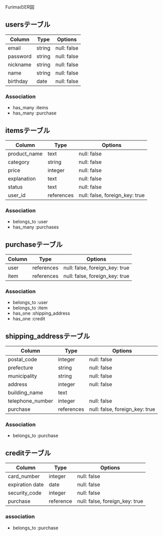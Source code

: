 FurimaのER図

## usersテーブル

| Column    | Type   | Options    |
|---------- |------- |----------- |
|email      |string  |null: false |
|password   |string  |null: false |
|nickname   |string  |null: false |
|name       |string  |null: false |
|birthday   |date    |null: false |

### Association

- has_many :items
- has_many :purchase

## itemsテーブル

| Column       | Type      | Options                      |
|------------- |-------    |----------------------------- |
|product_name  |text       |null: false                   |
|category      |string     |null: false                   |
|price         |integer    |null: false                   |
|explanation   |text       |null: false                   |
|status        |text       |null: false                   |
|user_id       |references |null: false, foreign_key: true|

### Association

- belongs_to :user
- has_many :purchases

## purchaseテーブル

| Column       | Type      | Options                      |
|------------- |-------    |----------------------------- |
|user          |references |null: false, foreign_key: true|
|item          |references |null: false, foreign_key: true|

### Association

- belongs_to :user
- belongs_to :item
- has_one :shipping_address
- has_one :credit

## shipping_addressテーブル

| Column           | Type      | Options                       |
|-------------     |-------    |------------------------------ |
|postal_code       |integer    |null: false                    |
|prefecture        |string     |null: false                    |
|municipality      |string     |null: false                    |
|address           |integer    |null: false                    |
|building_name     |text       |                               |
|telephone_number  |integer    |null: false                    |
|purchase          |references |null: false, foreign_key: true |

### Association

- belongs_to :purchase

## creditテーブル

| Column           | Type      | Options                       |
|-------------     |-------    |------------------------------ |
|card_number       |integer    |null: false                    |
|expiration date   |date       |null: false                    |
|security_code     |integer    |null: false                    |
|purchase          |reference  |null: false, foreign_key: true |

### association

- belongs_to :purchase


